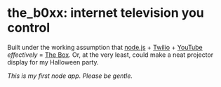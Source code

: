 # the_b0xx: internet television you control

Built under the working assumption that [node.js](http://nodejs.org/) + [Twilio](http://www.twilio.com/) + [YouTube](http://www.youtube.com) *effectively* = [The Box](http://en.wikipedia.org/wiki/The_Box_(US_TV_channel)). Or, at the very least, could make a neat projector display for my Halloween party.

*This is my first node app. Please be gentle.*